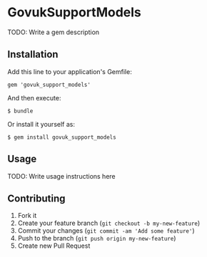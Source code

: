 # GovukSupportModels

TODO: Write a gem description

## Installation

Add this line to your application's Gemfile:

    gem 'govuk_support_models'

And then execute:

    $ bundle

Or install it yourself as:

    $ gem install govuk_support_models

## Usage

TODO: Write usage instructions here

## Contributing

1. Fork it
2. Create your feature branch (`git checkout -b my-new-feature`)
3. Commit your changes (`git commit -am 'Add some feature'`)
4. Push to the branch (`git push origin my-new-feature`)
5. Create new Pull Request

